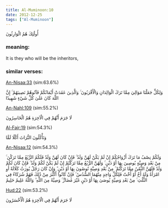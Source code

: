 ```yaml
---
title: Al-Muminoon:10
date: 2012-12-25
tags: ["Al-Muminoon"]
---
```

أُولَٰئِكَ هُمُ الْوَارِثُونَ
### meaning: 
It is they who will be the inheritors,
### similar verses: 

[An-Nisaa:33](/4/33) (sim:63.6%)

وَلِكُلٍّ جَعَلْنَا مَوَالِيَ مِمَّا تَرَكَ الْوَالِدَانِ وَالْأَقْرَبُونَ ۚ وَالَّذِينَ عَقَدَتْ أَيْمَانُكُمْ فَآتُوهُمْ نَصِيبَهُمْ ۚ إِنَّ اللَّهَ كَانَ عَلَىٰ كُلِّ شَيْءٍ شَهِيدًا

[An-Nahl:109](/16/109) (sim:55.2%)

لَا جَرَمَ أَنَّهُمْ فِي الْآخِرَةِ هُمُ الْخَاسِرُونَ

[Al-Fajr:19](/89/19) (sim:54.3%)

وَتَأْكُلُونَ التُّرَاثَ أَكْلًا لَمًّا

[An-Nisaa:12](/4/12) (sim:54.3%)

وَلَكُمْ نِصْفُ مَا تَرَكَ أَزْوَاجُكُمْ إِنْ لَمْ يَكُنْ لَهُنَّ وَلَدٌ ۚ فَإِنْ كَانَ لَهُنَّ وَلَدٌ فَلَكُمُ الرُّبُعُ مِمَّا تَرَكْنَ ۚ مِنْ بَعْدِ وَصِيَّةٍ يُوصِينَ بِهَا أَوْ دَيْنٍ ۚ وَلَهُنَّ الرُّبُعُ مِمَّا تَرَكْتُمْ إِنْ لَمْ يَكُنْ لَكُمْ وَلَدٌ ۚ فَإِنْ كَانَ لَكُمْ وَلَدٌ فَلَهُنَّ الثُّمُنُ مِمَّا تَرَكْتُمْ ۚ مِنْ بَعْدِ وَصِيَّةٍ تُوصُونَ بِهَا أَوْ دَيْنٍ ۗ وَإِنْ كَانَ رَجُلٌ يُورَثُ كَلَالَةً أَوِ امْرَأَةٌ وَلَهُ أَخٌ أَوْ أُخْتٌ فَلِكُلِّ وَاحِدٍ مِنْهُمَا السُّدُسُ ۚ فَإِنْ كَانُوا أَكْثَرَ مِنْ ذَٰلِكَ فَهُمْ شُرَكَاءُ فِي الثُّلُثِ ۚ مِنْ بَعْدِ وَصِيَّةٍ يُوصَىٰ بِهَا أَوْ دَيْنٍ غَيْرَ مُضَارٍّ ۚ وَصِيَّةً مِنَ اللَّهِ ۗ وَاللَّهُ عَلِيمٌ حَلِيمٌ

[Hud:22](/11/22) (sim:53.2%)

لَا جَرَمَ أَنَّهُمْ فِي الْآخِرَةِ هُمُ الْأَخْسَرُونَ
